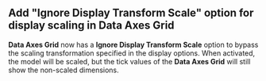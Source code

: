 ## Add "Ignore Display Transform Scale" option for display scaling in Data Axes Grid

**Data Axes Grid** now has a **Ignore Display Transform Scale** option to bypass the scaling transformation specified in the display options. When activated, the model will be scaled, but the tick values of the **Data Axes Grid** will still show the non-scaled dimensions.
